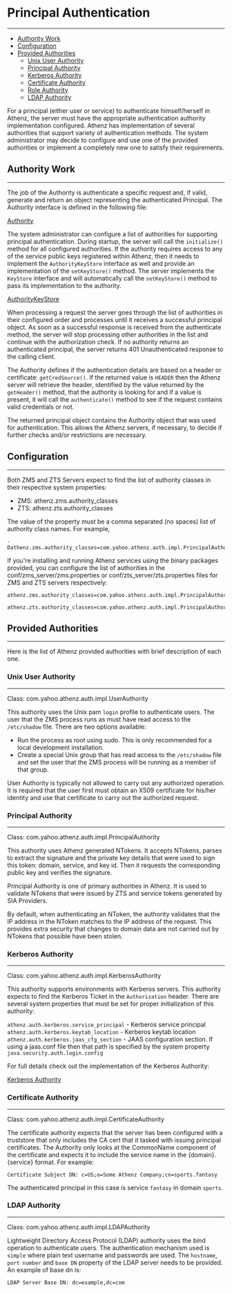 # Principal Authentication
--------------------------

* [Authority Work](#authority-work)
* [Configuration](#configuration)
* [Provided Authorities](#provided-authorities)
    * [Unix User Authority](#unix-user-authority)
    * [Principal Authority](#principal-authority)
    * [Kerberos Authority](#kerberos-authority)
    * [Certificate Authority](#certificate-authority)
    * [Role Authority](#role-authority)
    * [LDAP Authority](#LDAP-authority)     
    
For a principal (either user or service) to authenticate himself/herself
in Athenz, the server must have the appropriate authentication authority
implementation configured. Athenz has implementation of several authorities
that support variety of authentication methods. The system administrator
may decide to configure and use one of the provided authorities or
implement a completely new one to satisfy their requirements.

## Authority Work
-----------------

The job of the Authority is authenticate a specific request and, if valid,
generate and return an object representing the authenticated Principal.
The Authority interface is defined in the following file:

[Authority](https://github.com/AthenZ/athenz/blob/master/libs/java/auth_core/src/main/java/com/yahoo/athenz/auth/Authority.java)

The system administrator can configure a list of authorities for
supporting principal authentication. During startup, the server will
call the `initialize()` method for all configured authorities. If
the authority requires access to any of the service public keys
registered within Athenz, then it needs to implement the `AuthorityKeyStore`
interface as well and provide an implementation of the `setKeyStore()` method.
The server implements the `KeyStore` interface and will automatically call
the `setKeyStore()` method to pass its implementation to the authority.

[AuthorityKeyStore](https://github.com/AthenZ/athenz/blob/master/libs/java/auth_core/src/main/java/com/yahoo/athenz/auth/AuthorityKeyStore.java)

When processing a request the server goes through the list of authorities in their
configured order and processes until it receives a successful principal
object. As soon as a successful response is received from the authenticate
method, the server will stop processing other authorities in the list
and continue with the authorization check. If no authority returns an
authenticated principal, the server returns 401 Unauthenticated response
to the calling client.

The Authority defines if the authentication details are based on a header
or certificate: `getCredSource()`. If the returned value is `HEADER` then
the Athenz server will retrieve the header, identified by the value
returned by the `getHeader()` method, that the authority is looking
for and if a value is present, it will call the `authenticate()`
method to see if the request contains valid credentials or not.

The returned principal object contains the Authority object that was
used for authentication. This allows the Athenz servers, if necessary,
to decide if further checks and/or restrictions are necessary.

## Configuration
----------------

Both ZMS and ZTS Servers expect to find the list of authority classes
in their respective system properties:

* ZMS: athenz.zms.authority_classes
* ZTS: athenz.zts.authority_classes

The value of the property must be a comma separated (no spaces) list
of authority class names. For example,

```
-Dathenz.zms.authority_classes=com.yahoo.athenz.auth.impl.PrincipalAuthority,com.yahoo.athenz.auth.impl.UserAuthority
```

If you're installing and running Athenz services using the binary
packages provided, you can configure the list of authorities in the
conf/zms_server/zms.properties or conf/zts_server/zts.properties files
for ZMS and ZTS servers respectively:

```
athenz.zms.authority_classes=com.yahoo.athenz.auth.impl.PrincipalAuthority,com.yahoo.athenz.auth.impl.UserAuthority

athenz.zts.authority_classes=com.yahoo.athenz.auth.impl.PrincipalAuthority,com.yahoo.athenz.auth.impl.UserAuthority
```

## Provided Authorities
-----------------------

Here is the list of Athenz provided authorities with brief description
of each one.

### Unix User Authority
-----------------------

Class: com.yahoo.athenz.auth.impl.UserAuthority

This authority uses the Unix pam `login` profile to authenticate users.
The user that the ZMS process runs as must have read access
to the `/etc/shadow` file. There are two options available:

* Run the process as root using sudo. This is only recommended for a local
  development installation.
* Create a special Unix group that has read access to the `/etc/shadow` file
  and set the user that the ZMS process will be running as a member of that
  group.

User Authority is typically not allowed to carry out any authorized
operation. It is required that the user first must obtain an X509 certificate
for his/her identity and use that certificate to carry out the authorized
request.

### Principal Authority
-----------------------

Class: com.yahoo.athenz.auth.impl.PrincipalAuthority

This authority uses Athenz generated NTokens. It accepts NTokens, parses
to extract the signature and the private key details that were used
to sign this token: domain, service, and key id. Then it requests the
corresponding public key and verifies the signature.

Principal Authority is one of primary authorities in Athenz. It is
used to validate NTokens that were issued by ZTS and service tokens
generated by SIA Providers.

By default, when authenticating an NToken, the authority validates
that the IP address in the NToken matches to the IP address of the request.
This provides extra security that changes to domain data are not
carried out by NTokens that possible have been stolen.

### Kerberos Authority
----------------------

Class: com.yahoo.athenz.auth.impl.KerberosAuthority

This authority supports environments with Kerberos servers. This authority
expects to find the Kerberos Ticket in the `Authorization` header.
There are several system properties that must be set for
proper initialization of this authority:

`athenz.auth.kerberos.service_principal` - Kerberos service principal
`athenz.auth.kerberos.keytab_location` - Kerberos keytab location
`athenz.auth.kerberos.jaas_cfg_section` - JAAS configuration section. If
    using a jaas.conf file then that path is specified by the system
    property `java.security.auth.login.config`

For full details check out the implementation of the Kerberos Authority:

[Kerberos Authority](https://github.com/AthenZ/athenz/blob/master/libs/java/auth_core/src/main/java/com/yahoo/athenz/auth/impl/KerberosAuthority.java)

### Certificate Authority
-------------------------

Class: com.yahoo.athenz.auth.impl.CertificateAuthority

The certificate authority expects that the server has been configured
with a truststore that only includes the CA cert that it tasked with
issuing principal certificates. The Authority only looks at the
CommonName component of the certificate and expects it to include
the service name in the {domain}.{service} format. For example:

```
Certificate Subject DN: c=US;o=Some Athenz Company;cn=sports.fantasy
```

The authenticated principal in this case is service `fantasy` in domain
`sports`.

### LDAP Authority
------------------

Class: com.yahoo.athenz.auth.impl.LDAPAuthority

Lightweight Directory Access Protocol (LDAP) authority uses the bind operation 
to authenticate users. The authentication mechanism used is `simple` where 
plain text username and passwords are used. The `hostname`, `port number` and `base DN`
property of the LDAP server needs to be provided. An example of base dn is: 
 ```
 LDAP Server Base DN: dc=example,dc=com
 ```